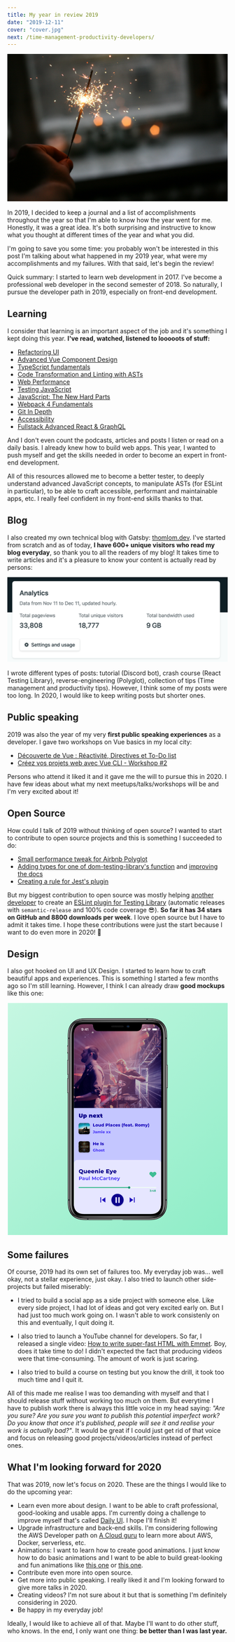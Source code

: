 ```yaml
---
title: My year in review 2019
date: "2019-12-11"
cover: "cover.jpg"
next: /time-management-productivity-developers/
---
```


![Person holding sparkler](cover.jpg)

In 2019, I decided to keep a journal and a list of accomplishments throughout the year so that I'm able to know how the year went for me. Honestly, it was a great idea. It's both surprising and instructive to know what you thought at different times of the year and what you did.

I'm going to save you some time: you probably won't be interested in this post I'm talking about what happened in my 2019 year, what were my accomplishments and my failures. With that said, let's begin the review!

Quick summary: I started to learn web development in 2017. I've become a professional web developer in the second semester of 2018. So naturally, I pursue the developer path in 2019, especially on front-end development.

## Learning

I consider that learning is an important aspect of the job and it's something I kept doing this year. **I've read, watched, listened to looooots of stuff:**

- [Refactoring UI](https://refactoringui.com/)
- [Advanced Vue Component Design](https://adamwathan.meadvanced-vue-component-design/)
- [TypeScript fundamentals](https://frontendmasters.comcourses/typescript/)
- [Code Transformation and Linting with ASTs](https:/frontendmasters.com/workshopscode-transformation-linting-asts/)
- [Web Performance](https://frontendmasters.com/workshopsweb-perf/)
- [Testing JavaScript](https://testingjavascript.com/)
- [JavaScript: The New Hard Parts](https:/frontendmasters.com/courses/javascript-new-hard-parts/)
- [Webpack 4 Fundamentals](https://frontendmasters.comcourses/webpack-fundamentals/)
- [Git In Depth](https://frontendmasters.com/coursesgit-in-depth/)
- [Accessibility](https://frontendmasters.com/workshopsjavascript-accessibility/)
- [Fullstack Advanced React & GraphQL](https://advancedreact.com/)

And I don't even count the podcasts, articles and posts I listen or read on a daily basis. I already knew how to build web apps. This year, I wanted to push myself and get the skills needed in order to become an expert in front-end development.

All of this resources allowed me to become a better tester, to deeply understand advanced JavaScript concepts, to manipulate ASTs (for ESLint in particular), to be able to craft accessible, performant and maintainable apps, etc. I really feel confident in my front-end skills thanks to that.

## Blog

I also created my own technical blog with Gatsby: [thomlom.dev](https://thomlom.dev). I've started from scratch and as of today, **I have 600+ unique visitors who read my blog everyday**, so thank you to all the readers of my blog! It takes time to write articles and it's a pleasure to know your content is actually read by persons:

![Analytics from Nov. to Dec. of thomlom.dev](analytics.png)

I wrote different types of posts: tutorial (Discord bot), crash course (React Testing Library), reverse-engineering (Polyglot), collection of tips (Time management and productivity tips). However, I think some of my posts were too long. In 2020, I would like to keep writing posts but shorter ones.

## Public speaking

2019 was also the year of my very **first public speaking experiences** as a developer. I gave two workshops on Vue basics in my local city:

- [Découverte de Vue : Réactivité, Directives et To-Do list](https://www.meetup.com/fr-FR/Linkvalue-Tech-Lille/events/259529567/)
- [Créez vos projets web avec Vue CLI - Workshop #2](https://www.meetup.com/fr-FR/Linkvalue-Tech-Lille/events/261639206/)

Persons who attend it liked it and it gave me the will to pursue this in 2020. I have few ideas about what my next meetups/talks/workshops will be and I'm very excited about it!

## Open Source

How could I talk of 2019 without thinking of open source? I wanted to start to contribute to open source projects and this is something I succeeded to do:

- [Small performance tweak for Airbnb Polyglot](https://github.com/airbnb/polyglot.js/pull/132)
- [Adding types for one of dom-testing-library's function](https://github.com/testing-library/dom-testing-library/pull/309) and [improving the docs](https://github.com/testing-library/testing-library-docs/pull/181/files)
- [Creating a rule for Jest's plugin](https://github.com/jest-community/eslint-plugin-jest/pull/407)

But my biggest contribution to open source was mostly helping [another developer](https://github.com/belco90) to create an [ESLint plugin for Testing Library](https://github.com/Belco90/eslint-plugin-testing-library) (automatic releases with `semantic-release` and 100% code coverage 😎). **So far it has 34 stars on GitHub and 8800 downloads per week**. I love open source but I have to admit it takes time. I hope these contributions were just the start because I want to do even more in 2020! 🤯

## Design

I also got hooked on UI and UX Design. I started to learn how to craft beautiful apps and experiences. This is something I started a few months ago so I'm still learning. However, I think I can already draw **good mockups** like this one:

![Music player design](design.png)

## Some failures

Of course, 2019 had its own set of failures too. My everyday job was... well okay, not a stellar experience, just okay. I also tried to launch other side-projects but failed miserably:

- I tried to build a social app as a side project with someone else. Like every side project, I had lot of ideas and got very excited early on. But I had just too much work going on. I wasn't able to work consistenly on this and eventually, I quit doing it.

- I also tried to launch a YouTube channel for developers. So far, I released a single video: [How to write super-fast HTML with Emmet](https://www.youtube.com/watch?v=3sad_66vGbc). Boy, does it take time to do! I didn't expected the fact that producing videos were that time-consuming. The amount of work is just scaring.

- I also tried to build a course on testing but you know the drill, it took too much time and I quit it.

All of this made me realise I was too demanding with myself and that I should release stuff without working too much on them. But everytime I have to publish work there is always this little voice in my head saying: _"Are you sure? Are you sure you want to publish this potential imperfect work? Do you know that once it's published, people will see it and realise your work is actually bad?"_. It would be great if I could just get rid of that voice and focus on releasing good projects/videos/articles instead of perfect ones.

## What I'm looking forward for 2020

That was 2019, now let's focus on 2020. These are the things I would like to do the upcoming year:

- Learn even more about design. I want to be able to craft professional, good-looking and usable apps. I'm currently doing a challenge to improve myself that's called [Daily UI](https://www.dailyui.co/). I hope I'll finish it!
- Upgrade infrastructure and back-end skills. I'm considering following the AWS Developer path on [A Cloud guru](https://acloud.guru/) to learn more about AWS, Docker, serverless, etc.
- Animations: I want to learn how to create good animations. I just know how to do basic animations and I want to be able to build great-looking and fun animations like [this one](https://codepen.io/davidkpiano/pen/xLKBpM) or [this one](https://codepen.io/sdras/pen/gWWQgb).
- Contribute even more into open source.
- Get more into public speaking. I really liked it and I'm looking forward to give more talks in 2020.
- Creating videos? I'm not sure about it but that is something I'm definitely considering in 2020.
- Be happy in my everyday job!

Ideally, I would like to achieve all of that. Maybe I'll want to do other stuff, who knows. In the end, I only want one thing: **be better than I was last year.**

